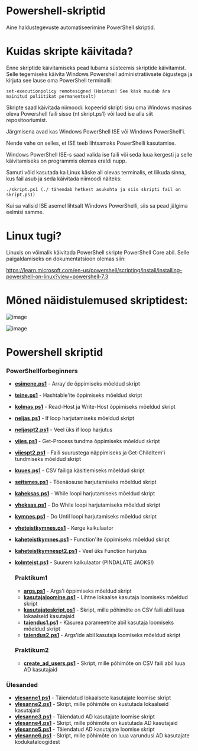 # Powershell-skriptid
Aine haldustegevuste automatiseerimine PowerShell skriptid.

# Kuidas skripte käivitada?

Enne skriptide käivitamiseks pead lubama süsteemis skriptide käivitamist.
Selle tegemiseks käivita Windows Powershell administratiivsete õigustega ja kirjuta see lause oma PowerShell terminalli:
```
set-executionpolicy remotesigned (Hoiatus! See käsk muudab ära mainitud poliitikat permanentselt)
```
Skripte saad käivitada niimoodi: kopeerid skripti sisu oma Windows masinas oleva Powershell faili sisse (nt skript.ps1) või laed ise alla siit repositooriumist.

Järgmisena avad kas Windows PowerShell ISE või Windows PowerShell'i. 

Nende vahe on selles, et ISE teeb lihtsamaks PowerShelli kasutamise.

Windows PowerShell ISE-s saad valida ise faili või seda luua kergesti ja selle käivitamiseks on programmis olemas eraldi nupp.

Samuti võid kasutada ka Linux käske all olevas terminalis, et liikuda sinna, kus fail asub ja seda käivitada niimoodi näiteks:
```
./skript.ps1 (./ tähendab hetkest asukohta ja siis skripti fail on skript.ps1)
```

Kui sa valisid ISE asemel lihtsalt Windows PowerShelli, siis sa pead jälgima eelmisi samme.

# Linux tugi?
Linuxis on võimalik käivitada PowerShell skripte PowerShell Core abil.
Selle paigaldamiseks on dokumentatsioon olemas siin: 

https://learn.microsoft.com/en-us/powershell/scripting/install/installing-powershell-on-linux?view=powershell-7.3

# Mõned näidistulemused skriptidest:
![image](https://github.com/kevinsuttits21/Powershell-skriptid/assets/93242927/136e1e41-4085-48a1-bda7-4a5a85f4e10f)

![image](https://github.com/kevinsuttits21/Powershell-skriptid/assets/93242927/aecd3358-0611-4f28-aa40-3a8987cb526e)


# Powershell skriptid
### PowerShellforbeginners
* [__esimene.ps1__](https://github.com/kevinsuttits21/Powershell-skriptid/blob/main/Powershellforbeginners/esimene.ps1) - Array'de õppimiseks mõeldud skript
* [__teine.ps1__](https://github.com/kevinsuttits21/Powershell-skriptid/blob/main/Powershellforbeginners/teine.ps1) - Hashtable'ite õppimiseks mõeldud skript
* [__kolmas.ps1__](https://github.com/kevinsuttits21/Powershell-skriptid/blob/main/Powershellforbeginners/kolmas.ps1) - Read-Host ja Write-Host õppimiseks mõeldud skript
* [__neljas.ps1__](https://github.com/kevinsuttits21/Powershell-skriptid/blob/main/Powershellforbeginners/neljas.ps1) - If loop harjutamiseks mõeldud skript
* [__neljaspt2.ps1__](https://github.com/kevinsuttits21/Powershell-skriptid/blob/main/Powershellforbeginners/neljaspt2.ps1) - Veel üks if loop harjutus
* [__viies.ps1__](https://github.com/kevinsuttits21/Powershell-skriptid/blob/main/Powershellforbeginners/viies.ps1) - Get-Process tundma õppimiseks mõeldud skript
* [__viiespt2.ps1__](https://github.com/kevinsuttits21/Powershell-skriptid/blob/main/Powershellforbeginners/viiespt2.ps1) - Faili suurustega näppimiseks ja Get-ChildItem'i tundmiseks mõeldud skript
* [__kuues.ps1__](https://github.com/kevinsuttits21/Powershell-skriptid/blob/main/Powershellforbeginners/kuues.ps1) - CSV failiga käsitlemiseks mõeldud skript
* [__seitsmes.ps1__](https://github.com/kevinsuttits21/Powershell-skriptid/blob/main/Powershellforbeginners/seitsmes.ps1) - Tõenäosuse harjutamiseks mõeldud skript
* [__kaheksas.ps1__](https://github.com/kevinsuttits21/Powershell-skriptid/blob/main/Powershellforbeginners/kaheksas.ps1) - While loopi harjutamiseks mõeldud skript
* [__yheksas.ps1__](https://github.com/kevinsuttits21/Powershell-skriptid/blob/main/Powershellforbeginners/yheksas.ps1) - Do While loopi harjutamiseks mõeldud skript
* [__kymnes.ps1__](https://github.com/kevinsuttits21/Powershell-skriptid/blob/main/Powershellforbeginners/kymnes.ps1) - Do Until loopi harjutamiseks mõeldud skript
* [__yheteistkymnes.ps1__](https://github.com/kevinsuttits21/Powershell-skriptid/blob/main/Powershellforbeginners/yheteistkymnes.ps1) - Kerge kalkulaator
* [__kaheteistkymnes.ps1__](https://github.com/kevinsuttits21/Powershell-skriptid/blob/main/Powershellforbeginners/kaheteistkymnes.ps1) - Function'ite õppimiseks mõeldud skript
* [__kaheteistkymnespt2.ps1__](https://github.com/kevinsuttits21/Powershell-skriptid/blob/main/Powershellforbeginners/kaheteistkymnespt2.ps1) - Veel üks Function harjutus
* [__kolmteist.ps1__](https://github.com/kevinsuttits21/Powershell-skriptid/blob/main/Powershellforbeginners/kolmteist.ps1) - Suurem kalkulaator (PINDALATE JAOKS!)

  ### Praktikum1
  * [__args.ps1__](https://github.com/kevinsuttits21/Powershell-skriptid/blob/main/Praktikum1/args.ps1) - Args'i õppimiseks mõeldud skript
  * [__kasutajaloomine.ps1__](https://github.com/kevinsuttits21/Powershell-skriptid/blob/main/Praktikum1/kasutajaloomine.ps1) - Lihtne lokaalse kasutaja loomiseks mõeldud skript
  * [__kasutajateskript.ps1__](https://github.com/kevinsuttits21/Powershell-skriptid/blob/main/Praktikum1/kasutajateksript.ps1) - Skript, mille põhimõte on CSV faili abil luua lokaalseid kasutajaid
  * [__taiendus1.ps1__](https://github.com/kevinsuttits21/Powershell-skriptid/blob/main/Praktikum1/taiendus1.ps1) - Käsurea parameetrite abil kasutaja loomiseks mõeldud skript
  * [__taiendus2.ps1__](https://github.com/kevinsuttits21/Powershell-skriptid/blob/main/Praktikum1/taiendus2.ps1) - Args'ide abil kasutaja loomiseks mõeldud skript

  ### Praktikum2
  * [__create_ad_users.ps1__](https://github.com/kevinsuttits21/Powershell-skriptid/blob/main/Praktikum2/create_ad_users.ps1) - Skript, mille põhimõte on CSV faili abil luua AD kasutajaid

### Ülesanded
* [__ylesanne1.ps1__](https://github.com/kevinsuttits21/Powershell-skriptid/blob/main/%C3%9Clesanded/ylesanne1.ps1) - Täiendatud lokaalsete kasutajate loomise skript
* [__ylesanne2.ps1__](https://github.com/kevinsuttits21/Powershell-skriptid/blob/main/%C3%9Clesanded/ylesanne2.ps1) - Skript, mille põhimõte on kustutada lokaalseid kasutajaid
* [__ylesanne3.ps1__](https://github.com/kevinsuttits21/Powershell-skriptid/blob/main/%C3%9Clesanded/ylesanne3.ps1) - Täiendatud AD kasutajate loomise skript
* [__ylesanne4.ps1__](https://github.com/kevinsuttits21/Powershell-skriptid/blob/main/%C3%9Clesanded/ylesanne4.ps1) - Skript, mille põhimõte on kustutada AD kasutajaid
* [__ylesanne5.ps1__](https://github.com/kevinsuttits21/Powershell-skriptid/blob/main/%C3%9Clesanded/ylesanne5.ps1) - Täiendatud AD kasutajate loomise skript
* [__ylesanne6.ps1__](https://github.com/kevinsuttits21/Powershell-skriptid/blob/main/%C3%9Clesanded/ylesanne6.ps1) - Skript, mille põhimõte on luua varundusi AD kasutajate kodukataloogidest
